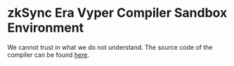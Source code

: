 # zkSync Era Vyper Compiler Sandbox Environment

We cannot trust in what we do not understand. The source code of the compiler can be found [here](https://github.com/matter-labs/era-compiler-vyper).
